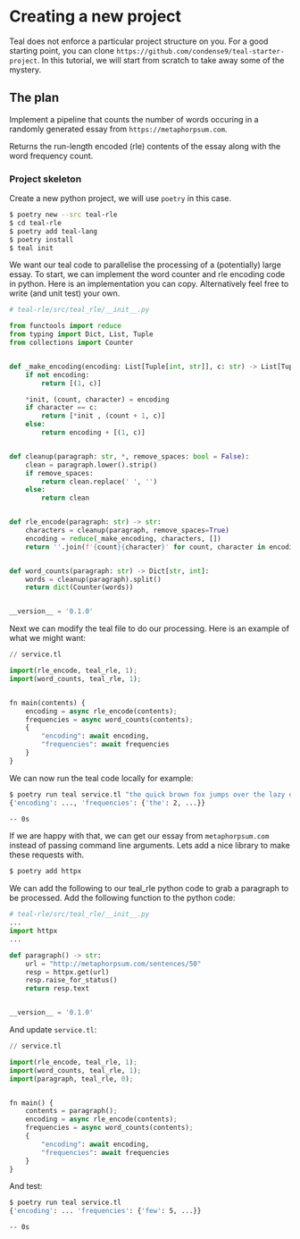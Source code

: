 # Creating a new project

Teal does not enforce a particular project structure on you. For a good starting point, you can clone `https://github.com/condense9/teal-starter-project`. In this tutorial, we will start from scratch to take away some of the mystery.

## The plan

Implement a pipeline that counts the number of words occuring in a randomly generated essay from `https://metaphorpsum.com`.

Returns the run-length encoded (rle) contents of the essay along with the word frequency count.

### Project skeleton

Create a new python project, we will use `poetry` in this case.

```bash
$ poetry new --src teal-rle
$ cd teal-rle
$ poetry add teal-lang
$ poetry install
$ teal init
```

We want our teal code to parallelise the processing of a (potentially) large essay. To start, we can implement the word counter and rle encoding code in python. Here is an implementation you can copy. Alternatively feel free to write (and unit test) your own.

``` python
# teal-rle/src/teal_rle/__init__.py

from functools import reduce
from typing import Dict, List, Tuple
from collections import Counter


def _make_encoding(encoding: List[Tuple[int, str]], c: str) -> List[Tuple[int, str]]:
    if not encoding:
        return [(1, c)]

    *init, (count, character) = encoding
    if character == c:
        return [*init , (count + 1, c)]
    else:
        return encoding + [(1, c)]


def cleanup(paragraph: str, *, remove_spaces: bool = False):
    clean = paragraph.lower().strip()
    if remove_spaces:
        return clean.replace(' ', '')
    else:
        return clean


def rle_encode(paragraph: str) -> str:
    characters = cleanup(paragraph, remove_spaces=True)
    encoding = reduce(_make_encoding, characters, [])
    return ''.join(f'{count}{character}' for count, character in encoding)


def word_counts(paragraph: str) -> Dict[str, int]:
    words = cleanup(paragraph).split()
    return dict(Counter(words))


__version__ = '0.1.0'
```

Next we can modify the teal file to do our processing. Here is an example of what we might want:

```python
// service.tl

import(rle_encode, teal_rle, 1);
import(word_counts, teal_rle, 1);


fn main(contents) {
    encoding = async rle_encode(contents);
    frequencies = async word_counts(contents);
    {
        "encoding": await encoding,
        "frequencies": await frequencies
    }
}
```

We can now run the teal code locally for example:

```bash
$ poetry run teal service.tl "the quick brown fox jumps over the lazy dog"
{'encoding': ..., 'frequencies': {'the': 2, ...}}

-- 0s
```

If we are happy with that, we can get our essay from `metaphorpsum.com` instead of passing command line arguments. Lets add a nice library to make these requests with.

``` bash
$ poetry add httpx
```

We can add the following to our teal_rle python code to grab a paragraph to be processed. Add the following function to the python code:

```python
# teal-rle/src/teal_rle/__init__.py
...
import httpx
...

def paragraph() -> str:
    url = "http://metaphorpsum.com/sentences/50"
    resp = httpx.get(url)
    resp.raise_for_status()
    return resp.text


__version__ = '0.1.0'
```

And update `service.tl`:

```python
// service.tl

import(rle_encode, teal_rle, 1);
import(word_counts, teal_rle, 1);
import(paragraph, teal_rle, 0);


fn main() {
    contents = paragraph();
    encoding = async rle_encode(contents);
    frequencies = async word_counts(contents);
    {
        "encoding": await encoding,
        "frequencies": await frequencies
    }
}
```

And test:

```bash
$ poetry run teal service.tl
{'encoding': ... 'frequencies': {'few': 5, ...}}

-- 0s
```
